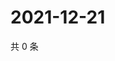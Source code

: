 # 2021-12-21

共 0 条

<!-- BEGIN WEIBO -->
<!-- 最后更新时间 Tue Dec 21 2021 02:10:38 GMT+0800 (China Standard Time) -->

<!-- END WEIBO -->
